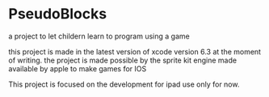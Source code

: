 # PseudoBlocks
a project to let childern learn to program using a game

this project is made in the latest version of xcode version 6.3 at the moment of writing.
the project is made possible by the sprite kit engine made available by apple to make games
for IOS

This project is focused on the development for ipad use only for now.
